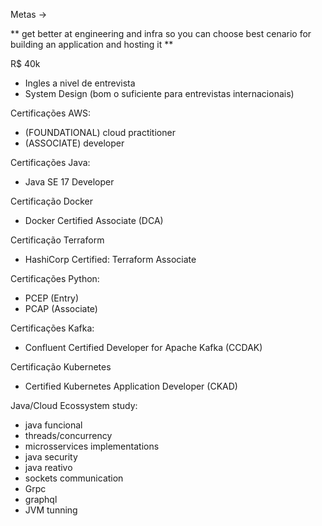 Metas ->

** get better at engineering and infra so you can choose best cenario
for building an application and hosting it **

R$ 40k

- Ingles a nivel de entrevista
- System Design (bom o suficiente para entrevistas internacionais)

Certificações AWS:
 - (FOUNDATIONAL) cloud practitioner 
 - (ASSOCIATE) developer

Certificações Java:
- Java SE 17 Developer

Certificação Docker
 - Docker Certified Associate (DCA)

Certificação Terraform
 - HashiCorp Certified: Terraform Associate

Certificações Python:
 - PCEP (Entry) 
 - PCAP (Associate) 

Certificações Kafka:
- Confluent Certified Developer for Apache Kafka (CCDAK)

Certificação Kubernetes
 - Certified Kubernetes Application Developer (CKAD)

Java/Cloud Ecossystem study:
 - java funcional
 - threads/concurrency
 - microsservices implementations
 - java security
 - java reativo
 - sockets communication
 - Grpc
 - graphql
 - JVM tunning
